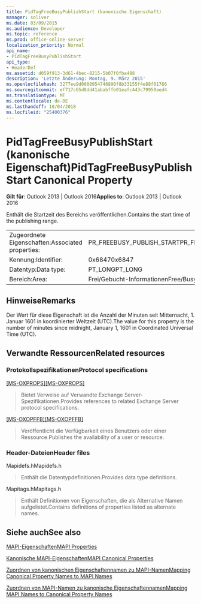 ```yaml
---
title: PidTagFreeBusyPublishStart (kanonische Eigenschaft)
manager: soliver
ms.date: 03/09/2015
ms.audience: Developer
ms.topic: reference
ms.prod: office-online-server
localization_priority: Normal
api_name:
- PidTagFreeBusyPublishStart
api_type:
- HeaderDef
ms.assetid: d059f913-3d61-4bec-8215-5b07f0fba488
description: 'Letzte Änderung: Montag, 9. März 2015'
ms.openlocfilehash: 3277ee9d0008954746890f8b33155f4e88f01766
ms.sourcegitcommit: ef717c65d8dd41ababffb01eafc443c79950aed4
ms.translationtype: MT
ms.contentlocale: de-DE
ms.lasthandoff: 10/04/2018
ms.locfileid: "25400376"
---
```

# <a name="pidtagfreebusypublishstart-canonical-property"></a><span data-ttu-id="2ee4c-103">PidTagFreeBusyPublishStart (kanonische Eigenschaft)</span><span class="sxs-lookup"><span data-stu-id="2ee4c-103">PidTagFreeBusyPublishStart Canonical Property</span></span>

  
  
<span data-ttu-id="2ee4c-104">**Gilt für**: Outlook 2013 | Outlook 2016</span><span class="sxs-lookup"><span data-stu-id="2ee4c-104">**Applies to**: Outlook 2013 | Outlook 2016</span></span> 
  
<span data-ttu-id="2ee4c-105">Enthält die Startzeit des Bereichs veröffentlichen.</span><span class="sxs-lookup"><span data-stu-id="2ee4c-105">Contains the start time of the publishing range.</span></span>
  
|||
|:-----|:-----|
|<span data-ttu-id="2ee4c-106">Zugeordnete Eigenschaften:</span><span class="sxs-lookup"><span data-stu-id="2ee4c-106">Associated properties:</span></span>  <br/> |<span data-ttu-id="2ee4c-107">PR_FREEBUSY_PUBLISH_START</span><span class="sxs-lookup"><span data-stu-id="2ee4c-107">PR_FREEBUSY_PUBLISH_START</span></span>  <br/> |
|<span data-ttu-id="2ee4c-108">Kennung:</span><span class="sxs-lookup"><span data-stu-id="2ee4c-108">Identifier:</span></span>  <br/> |<span data-ttu-id="2ee4c-109">0x6847</span><span class="sxs-lookup"><span data-stu-id="2ee4c-109">0x6847</span></span>  <br/> |
|<span data-ttu-id="2ee4c-110">Datentyp:</span><span class="sxs-lookup"><span data-stu-id="2ee4c-110">Data type:</span></span>  <br/> |<span data-ttu-id="2ee4c-111">PT_LONG</span><span class="sxs-lookup"><span data-stu-id="2ee4c-111">PT_LONG</span></span>  <br/> |
|<span data-ttu-id="2ee4c-112">Bereich:</span><span class="sxs-lookup"><span data-stu-id="2ee4c-112">Area:</span></span>  <br/> |<span data-ttu-id="2ee4c-113">Frei/Gebucht-Informationen</span><span class="sxs-lookup"><span data-stu-id="2ee4c-113">Free/Busy</span></span>  <br/> |
   
## <a name="remarks"></a><span data-ttu-id="2ee4c-114">Hinweise</span><span class="sxs-lookup"><span data-stu-id="2ee4c-114">Remarks</span></span>

<span data-ttu-id="2ee4c-115">Der Wert für diese Eigenschaft ist die Anzahl der Minuten seit Mitternacht, 1. Januar 1601 in koordinierter Weltzeit (UTC).</span><span class="sxs-lookup"><span data-stu-id="2ee4c-115">The value for this property is the number of minutes since midnight, January 1, 1601 in Coordinated Universal Time (UTC).</span></span>
  
## <a name="related-resources"></a><span data-ttu-id="2ee4c-116">Verwandte Ressourcen</span><span class="sxs-lookup"><span data-stu-id="2ee4c-116">Related resources</span></span>

### <a name="protocol-specifications"></a><span data-ttu-id="2ee4c-117">Protokollspezifikationen</span><span class="sxs-lookup"><span data-stu-id="2ee4c-117">Protocol specifications</span></span>

<span data-ttu-id="2ee4c-118">[[MS-OXPROPS]](https://msdn.microsoft.com/library/f6ab1613-aefe-447d-a49c-18217230b148%28Office.15%29.aspx)</span><span class="sxs-lookup"><span data-stu-id="2ee4c-118">[[MS-OXPROPS]](https://msdn.microsoft.com/library/f6ab1613-aefe-447d-a49c-18217230b148%28Office.15%29.aspx)</span></span>
  
> <span data-ttu-id="2ee4c-119">Bietet Verweise auf Verwandte Exchange Server-Spezifikationen.</span><span class="sxs-lookup"><span data-stu-id="2ee4c-119">Provides references to related Exchange Server protocol specifications.</span></span>
    
<span data-ttu-id="2ee4c-120">[[MS-OXOPFFB]](https://msdn.microsoft.com/library/1a527299-7211-4d27-a74c-b69bd0746320%28Office.15%29.aspx)</span><span class="sxs-lookup"><span data-stu-id="2ee4c-120">[[MS-OXOPFFB]](https://msdn.microsoft.com/library/1a527299-7211-4d27-a74c-b69bd0746320%28Office.15%29.aspx)</span></span>
  
> <span data-ttu-id="2ee4c-121">Veröffentlicht die Verfügbarkeit eines Benutzers oder einer Ressource.</span><span class="sxs-lookup"><span data-stu-id="2ee4c-121">Publishes the availability of a user or resource.</span></span>
    
### <a name="header-files"></a><span data-ttu-id="2ee4c-122">Header-Dateien</span><span class="sxs-lookup"><span data-stu-id="2ee4c-122">Header files</span></span>

<span data-ttu-id="2ee4c-123">Mapidefs.h</span><span class="sxs-lookup"><span data-stu-id="2ee4c-123">Mapidefs.h</span></span>
  
> <span data-ttu-id="2ee4c-124">Enthält die Datentypdefinitionen.</span><span class="sxs-lookup"><span data-stu-id="2ee4c-124">Provides data type definitions.</span></span>
    
<span data-ttu-id="2ee4c-125">Mapitags.h</span><span class="sxs-lookup"><span data-stu-id="2ee4c-125">Mapitags.h</span></span>
  
> <span data-ttu-id="2ee4c-126">Enthält Definitionen von Eigenschaften, die als Alternative Namen aufgelistet.</span><span class="sxs-lookup"><span data-stu-id="2ee4c-126">Contains definitions of properties listed as alternate names.</span></span>
    
## <a name="see-also"></a><span data-ttu-id="2ee4c-127">Siehe auch</span><span class="sxs-lookup"><span data-stu-id="2ee4c-127">See also</span></span>



[<span data-ttu-id="2ee4c-128">MAPI-Eigenschaften</span><span class="sxs-lookup"><span data-stu-id="2ee4c-128">MAPI Properties</span></span>](mapi-properties.md)
  
[<span data-ttu-id="2ee4c-129">Kanonische MAPI-Eigenschaften</span><span class="sxs-lookup"><span data-stu-id="2ee4c-129">MAPI Canonical Properties</span></span>](mapi-canonical-properties.md)
  
[<span data-ttu-id="2ee4c-130">Zuordnen von kanonischen Eigenschaftennamen zu MAPI-Namen</span><span class="sxs-lookup"><span data-stu-id="2ee4c-130">Mapping Canonical Property Names to MAPI Names</span></span>](mapping-canonical-property-names-to-mapi-names.md)
  
[<span data-ttu-id="2ee4c-131">Zuordnen von MAPI-Namen zu kanonische Eigenschaftennamen</span><span class="sxs-lookup"><span data-stu-id="2ee4c-131">Mapping MAPI Names to Canonical Property Names</span></span>](mapping-mapi-names-to-canonical-property-names.md)

